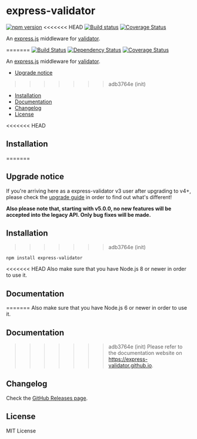 # express-validator

[![npm version](https://img.shields.io/npm/v/express-validator.svg)](https://www.npmjs.com/package/express-validator)
<<<<<<< HEAD
[![Build status](https://github.com/express-validator/express-validator/actions/workflows/ci.yml/badge.svg)](https://github.com/express-validator/express-validator/actions/workflows/ci.yml)
[![Coverage Status](https://img.shields.io/coveralls/express-validator/express-validator.svg)](https://coveralls.io/github/express-validator/express-validator?branch=master)

An [express.js](https://github.com/visionmedia/express) middleware for
[validator](https://github.com/validatorjs/validator.js).

=======
[![Build Status](https://img.shields.io/travis/express-validator/express-validator.svg)](http://travis-ci.org/express-validator/express-validator)
[![Dependency Status](https://img.shields.io/david/express-validator/express-validator.svg)](https://david-dm.org/express-validator/express-validator)
[![Coverage Status](https://img.shields.io/coveralls/express-validator/express-validator.svg)](https://coveralls.io/github/express-validator/express-validator?branch=master)

An [express.js]( https://github.com/visionmedia/express ) middleware for
[validator]( https://github.com/chriso/validator.js ).

- [Upgrade notice](#upgrade-notice)
>>>>>>> adb3764e (init)
- [Installation](#installation)
- [Documentation](#documentation)
- [Changelog](#changelog)
- [License](#license)

<<<<<<< HEAD
## Installation

=======
## Upgrade notice
If you're arriving here as a express-validator v3 user after upgrading to v4+, please check the [upgrade guide](UPGRADE_GUIDE.md) in order to find out what's different!

**Also please note that, starting with v5.0.0, no new features will be accepted into the legacy API. Only bug fixes will be made.**

## Installation
>>>>>>> adb3764e (init)
```
npm install express-validator
```

<<<<<<< HEAD
Also make sure that you have Node.js 8 or newer in order to use it.

## Documentation

=======
Also make sure that you have Node.js 6 or newer in order to use it.

## Documentation
>>>>>>> adb3764e (init)
Please refer to the documentation website on https://express-validator.github.io.

## Changelog

Check the [GitHub Releases page](https://github.com/express-validator/express-validator/releases).

## License

MIT License
